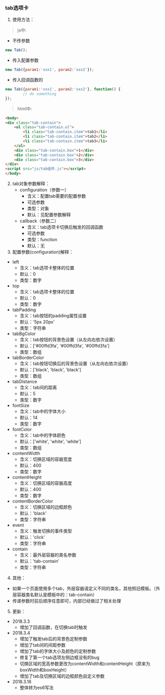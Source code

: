 ### tab选项卡
1. 使用方法：
>js中:
- 不传参数  
```javascript
new Tab();
```
- 传入配置参数
```javascript
new Tab({param1:'xxx1', param2:'xxx2'});
```
- 传入回调函数的
```javascript
new Tab({param1:'xxx1', param2:'xxx2'}, function() {
        // do something
});
```
>html中:
```html
<body>
<div class="tab-contain">
    <ul class="tab-contain.ul">
        <li class="tab-contain.item">tab1</li>
        <li class="tab-contain.item">tab2</li>
        <li class="tab-contain.item">tab3</li>
    </ul>
    <div class="tab-contain.box">1</div>
    <div class="tab-contain.box">2</div>
    <div class="tab-contain.box">3</div>
</div>
<script src="js/tab组件.js"></script>
</body>
```
2. tab对象参数解释：
    - configuration（参数一）
        - 含义：配置tab需要的配置参数
        - 可选参数
        - 类型：对象
        - 默认：见配置参数解释
    - callback（参数二）
        - 含义：tab选项卡切换后触发的回调函数
        - 可选参数
        - 类型：function
        - 默认：无
3. 配置参数(configuration)解释：
  - left
    - 含义：tab选项卡整体的位置
    - 默认：0 
    - 类型：数字
  - top
    - 含义：tab选项卡整体的位置
    - 默认：0 
    - 类型：数字
  - tabPadding
    - 含义：tab按钮的padding属性设置
    - 默认：'5px 20px'
    - 类型：字符串
  - tabBgColor
    - 含义：tab按钮的背景色设置（从左向右依次设置）
    - 默认：['#00ffd3fa', '#00ffd3fa', '#00ffd3fa']
    - 类型：数组
  - tabBorderColor
    - 含义：tab按钮切换后的背景色设置（从左向右依次设置） 
    - 默认：['black', 'black', 'black']
    - 类型：数组
  - tabDistance
    - 含义：tab间的距离
    - 默认：5
    - 类型：数字   
  - fontSize
    - 含义：tab中的字体大小
    - 默认：14
    - 类型：数字
  - fontColor
    - 含义：tab中的字体颜色
    - 默认：['white', 'white', 'white']
    - 类型：数组   
  - contentWidth
    - 含义：切换区域的容器宽度
    - 默认：400
    - 类型：数字
  - contentHeight
    - 含义：切换区域的容器高度
    - 默认：400
    - 类型：数字
  - contentBorderColor
    - 含义：切换区域的边框颜色
    - 默认：'black'
    - 类型：字符串
  - event
    - 含义：触发切换的事件类型
    - 默认：'click'
    - 类型：字符串
  - contain
    - 含义：最外层容器的类名参数
    - 默认：'tab-contain'
    - 类型：字符串
4. 其他：
  - 如果一个页面使用多个tab，外层容器请定义不同的类名，其他照旧模板。（外层容器类名默认是模板中的：tab-contain）
  - 传递参数时前后顺序任意即可，内部已经做过了相关处理
5. 更新：
  - 2018.3.3
    - 增加了回调函数，在切换tab时触发
  - 2018.3.4  
    - 增加了触发tab后的背景色定制参数
    - 增加了tab间的间距参数
    - 增加了tab的字体大小及颜色的定制参数
    - 修复了第一个tab选项左侧边框没有的bug
    - 切换区域的宽高参数更改为contentWidth和contentHeight（原来为boxWidth和boxHeight）
    - 增加了tab及切换区域的边框颜色自定义参数
  - 2018.3.16
    - 整体转为es6写法
  
